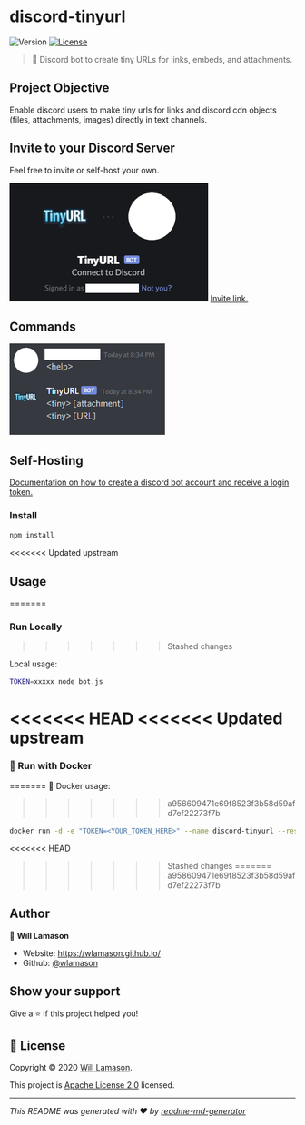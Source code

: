 # discord-tinyurl
![Version](https://img.shields.io/badge/version-1.0.0-blue.svg?cacheSeconds=2592000)
[![License](https://img.shields.io/badge/License-Apache%202.0-blue.svg)](https://github.com/wlamason/discord-tinyurl/blob/master/LICENSE)

> 🤖 Discord bot to create tiny URLs for links, embeds, and attachments.


## Project Objective
Enable discord users to make tiny urls for links and discord cdn objects (files, attachments, images) directly in text channels.

## Invite to your Discord Server

Feel free to invite or self-host your own.

[![Invite link](img/invite_card.png)](https://discord.com/api/oauth2/authorize?client_id=579534804471513100&permissions=130112&scope=bot)
[Invite link.](https://discord.com/api/oauth2/authorize?client_id=705569193734438924&permissions=93248&scope=bot)

## Commands

![Commands](img/commands.png)

## Self-Hosting

[Documentation on how to create a discord bot account and receive a login token.](https://discordpy.readthedocs.io/en/latest/discord.html)


### Install

```sh
npm install
```

<<<<<<< Updated upstream
## Usage
=======
### Run Locally
>>>>>>> Stashed changes

Local usage:

```sh
TOKEN=xxxxx node bot.js
```

<<<<<<< HEAD
<<<<<<< Updated upstream
=======
### 🐳 Run with Docker
=======
🐳 Docker usage:
>>>>>>> a958609471e69f8523f3b58d59afd7ef22273f7b

```sh
docker run -d -e "TOKEN=<YOUR_TOKEN_HERE>" --name discord-tinyurl --restart=always wlamason/discord-tinyurl
```

<<<<<<< HEAD
>>>>>>> Stashed changes
=======
>>>>>>> a958609471e69f8523f3b58d59afd7ef22273f7b
## Author

👤 **Will Lamason**

* Website: https://wlamason.github.io/
* Github: [@wlamason](https://github.com/wlamason)

## Show your support

Give a ⭐️ if this project helped you!


## 📝 License

Copyright © 2020 [Will Lamason](https://github.com/wlamason).

This project is [Apache License 2.0](wlamason) licensed.

***
_This README was generated with ❤️ by [readme-md-generator](https://github.com/kefranabg/readme-md-generator)_